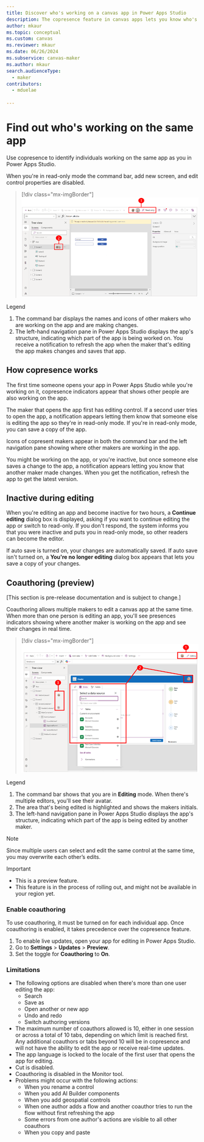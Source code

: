 ```yaml
---
title: Discover who's working on a canvas app in Power Apps Studio
description: The copresence feature in canvas apps lets you know who's working on the app.
author: mkaur
ms.topic: conceptual
ms.custom: canvas
ms.reviewer: mkaur
ms.date: 06/26/2024
ms.subservice: canvas-maker
ms.author: mkaur
search.audienceType: 
  - maker
contributors:
  - mduelae
  
---
```


# Find out who's working on the same app

Use copresence to identify individuals working on the same app as you in Power Apps Studio.

When you're in read-only mode the command bar, add new screen, and edit control properties are disabled. 

> [!div class="mx-imgBorder"] 
> ![Copresence in Power Apps Studio.](media/copresence/canvas-copresence.png)

Legend

1. The command bar displays the names and icons of other makers who are working on the app and are making changes. 
1. The left-hand navigation pane in Power Apps Studio displays the app's structure, indicating which part of the app is being worked on. You receive a notification to refresh the app when the maker that's editing the app makes changes and saves that app.

## How copresence works

The first time someone opens your app in Power Apps Studio while you're working on it, copresence indicators appear that shows other people are also working on the app. 

The maker that opens the app first has editing control. If a second user tries to open the app, a notification appears letting them know that someone else is editing the app so they're in read-only mode. If you're in read-only mode, you can save a copy of the app.

Icons of copresent makers appear in both the command bar and the left navigation pane showing where other makers are working in the app.

You might be working on the app, or you're inactive, but once someone else saves a change to the app, a notification appears letting you know that another maker made changes. When you get the notification, refresh the app to get the latest version.

## Inactive during editing

When you're editing an app and become inactive for two hours, a **Continue editing** dialog box is displayed, asking if you want to continue editing the app or switch to read-only. If you don't respond, the system informs you that you were inactive and puts you in read-only mode, so other readers can become the editor. 

If auto save is turned on, your changes are automatically saved. If auto save isn't turned on, a **You're no longer editing** dialog box appears that lets you save a copy of your changes.


## Coauthoring (preview)

[This section is pre-release documentation and is subject to change.]

Coauthoring allows multiple makers to edit a canvas app at the same time. When more than one person is editing an app, you'll see presences indicators showing where another maker is working on the app and see their changes in real time.


> [!div class="mx-imgBorder"] 
> ![Coauthoring in Power Apps Studio.](media/copresence/coauthoring.png)


Legend

1. The command bar shows that you are in **Editing** mode. When there's multiple editors, you'll see their avatar.
1. The area that's being edited is highlighted and shows the makers initials.  
1. The left-hand navigation pane in Power Apps Studio displays the app's structure, indicating which part of the app is being edited by another maker. 

> [!NOTE]
> Since multiple users can select and edit the same control at the same time, you may overwrite each other’s edits.


> [!IMPORTANT]
> - This is a preview feature.
> - This feature is in the process of rolling out, and might not be available in your region yet.

### Enable coauthoring

To use coauthoring, it must be turned on for each individual app. Once coauthoring is enabled, it takes precedence over the copresence feature.

1. To enable live updates, open your app for editing in Power Apps Studio.
2. Go to **Settings** > **Updates** > **Preview**.
3. Set the toggle for **Coauthoring** to **On**.


### Limitations 

- The following options are disabled when there's more than one user editing the app:
  - Search 
  - Save as
  - Open another or new app
  - Undo and redo
  - Switch authoring versions
- The maximum number of coauthors allowed is 10, either in one session or across a total of 10 tabs, depending on which limit is reached first. Any additional coauthors or tabs beyond 10 will be in copresence and will not have the ability to edit the app or receive real-time updates.
- The app language is locked to the locale of the first user that opens the app for editing.
-  Cut is disabled.
- Coauthoring is disabled in the Monitor tool.
- Problems might occur with the following actions:
  - When you rename a control
  - When you add AI Builder components
  - When you add geospatial controls
  - When one author adds a flow and another coauthor tries to run the flow without first refreshing the app
  - Some errors from one author's actions are visible to all other coauthors
  - When you copy and paste




